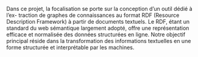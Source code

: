 Dans ce projet, la focalisation se porte sur la conception d’un outil dédié à l’ex-
traction de graphes de connaissances au format RDF (Resource Description Framework)
à partir de documents textuels. Le RDF, étant un standard du web sémantique largement
adopté, offre une représentation efficace et normalisée des données structurées en ligne.
Notre objectif principal réside dans la transformation des informations textuelles en une
forme structurée et interprétable par les machines.
